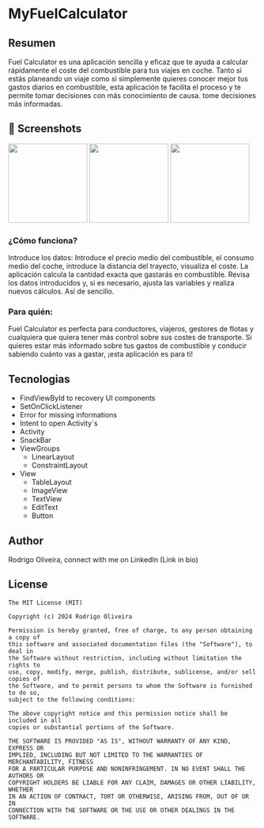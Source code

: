 # MyFuelCalculator

## Resumen
Fuel Calculator es una aplicación sencilla y eficaz que te ayuda a calcular rápidamente el coste del combustible para tus viajes en coche. 
Tanto si estás planeando un viaje como si simplemente quieres conocer mejor tus gastos diarios en combustible, esta aplicación te facilita el proceso y te permite tomar decisiones con más conocimiento de causa. 
tome decisiones más informadas.

## :camera_flash: Screenshots
<img src="https://github.com/user-attachments/assets/009c07bc-70d0-4767-9a22-088060cd228c" width=160/>
<img src="https://github.com/user-attachments/assets/a023120f-ab85-4823-a3ae-db6e72dc9ed7" width=160/>
<img src="https://github.com/user-attachments/assets/9f8d1de8-239a-4076-a5b9-b2e325e529e0" width=160/>

### ¿Cómo funciona?
Introduce los datos: Introduce el precio medio del combustible, el consumo medio del coche, introduce la distancia del trayecto, visualiza el coste. La aplicación calcula la cantidad exacta que gastarás en combustible.
Revisa los datos introducidos y, si es necesario, ajusta las variables y realiza nuevos cálculos. Así de sencillo.

### Para quién:
Fuel Calculator es perfecta para conductores, viajeros, gestores de flotas y cualquiera que quiera tener más control sobre sus costes de transporte. 
Si quieres estar más informado sobre tus gastos de combustible y conducir sabiendo cuánto vas a gastar, ¡esta aplicación es para ti!

## Tecnologias
- FindViewById to recovery UI components
- SetOnClickListener
- Error for missing informations
- Intent to open Activity´s
- Activity
- SnackBar
- ViewGroups
  - LinearLayout
  - ConstraintLayout
- View
  - TableLayout
  - ImageView
  - TextView
  - EditText
  - Button

 ## Author
 Rodrigo Oliveira, connect with me on LinkedIn (Link in bio)

 ## License
```
The MIT License (MIT)

Copyright (c) 2024 Rodrigo Oliveira

Permission is hereby granted, free of charge, to any person obtaining a copy of
this software and associated documentation files (the "Software"), to deal in
the Software without restriction, including without limitation the rights to
use, copy, modify, merge, publish, distribute, sublicense, and/or sell copies of
the Software, and to permit persons to whom the Software is furnished to do so,
subject to the following conditions:

The above copyright notice and this permission notice shall be included in all
copies or substantial portions of the Software.

THE SOFTWARE IS PROVIDED "AS IS", WITHOUT WARRANTY OF ANY KIND, EXPRESS OR
IMPLIED, INCLUDING BUT NOT LIMITED TO THE WARRANTIES OF MERCHANTABILITY, FITNESS
FOR A PARTICULAR PURPOSE AND NONINFRINGEMENT. IN NO EVENT SHALL THE AUTHORS OR
COPYRIGHT HOLDERS BE LIABLE FOR ANY CLAIM, DAMAGES OR OTHER LIABILITY, WHETHER
IN AN ACTION OF CONTRACT, TORT OR OTHERWISE, ARISING FROM, OUT OF OR IN
CONNECTION WITH THE SOFTWARE OR THE USE OR OTHER DEALINGS IN THE SOFTWARE.
```
